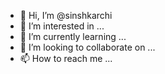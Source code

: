 - 👋 Hi, I’m @sinshkarchi
- 👀 I’m interested in ...
- 🌱 I’m currently learning ...
- 💞️ I’m looking to collaborate on ...
- 📫 How to reach me ...

<!---
sinshkarchi/sinshkarchi is a ✨ special ✨ repository because its `README.md` (this file) appears on your GitHub profile.
You can click the Preview link to take a look at your changes.
--->
